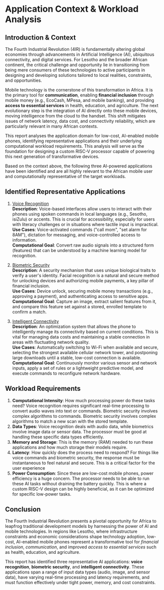 # **Application Context & Workload Analysis**

## Introduction & Context
The Fourth Industrial Revolution (4IR) is fundamentally altering global economies through advancements in Artificial Intelligence (AI), ubiquitous connectivity, and digital services. For Lesotho and the broader African continent, the critical challenge and opportunity lie in transitioning from being mere consumers of these technologies to active participants in designing and developing solutions tailored to local realities, constraints, and opportunities.

Mobile technology is the cornerstone of this transformation in Africa. It is the primary tool for **communication**, enabling **financial inclusion** through mobile money (e.g., EcoCash, MPesa, and mobile banking), and providing **access to essential services** in health, education, and agriculture. The next evolutionary step is the integration of AI directly onto these mobile devices, moving intelligence from the cloud to the handset. This shift mitigates issues of network latency, data cost, and connectivity reliability, which are particularly relevant in many African contexts.

This report analyses the application domain for low-cost, AI-enabled mobile phones, identifying representative applications and their underlying computational workload requirements. This analysis will serve as the foundation for designing a custom RISC-V processor capable of powering this next generation of transformative devices.

Based on the context above, the following three AI-powered applications have been identified and are all highly relevant to the African mobile user and computationally representative of the target workloads.

## Identified Representative Applications
1. <ins> Voice Recognition </ins>
<br>**Description**: Voice-based interfaces allow users to interact with their phones using spoken commands in local languages (e.g., Sesotho, isiZulu) or accents. This is crucial for accessibility, especially for users with literacy challenges or in situations where tactile input is impractical.<br>
**Use Cases**: Voice-activated commands ("call mom",  "set alarm for 8AM"), dictation for messaging, and voice-controlled access to information.<br>
**Computational Goal**: Convert raw audio signals into a structured form (features) that can be understood by a machine learning model for recognition.

2. <ins> Biometric Security </ins>
<br>**Description**: A security mechanism that uses unique biological traits to verify a user's identity. Facial recognition is a natural and secure method for unlocking devices and authorizing mobile payments, a key pillar of financial inclusion.<br>
**Use Cases**: Device unlock, securing mobile money transactions (e.g., approving a payment), and authenticating access to sensitive apps.<br>
**Computational Goal**: Capture an image, extract salient features from it, and compare this feature set against a stored, enrolled template to confirm a match.

3. <ins> Intelligent Connectivity </ins>
<br>**Description**: An optimization system that allows the phone to intelligently manage its connectivity based on current conditions. This is vital for managing data costs and maintaining a stable connection in areas with fluctuating network quality.<br>
**Use Cases**: Automatically switching to Wi-Fi when available and secure, selecting the strongest available cellular network tower, and postponing large downloads until a stable, low-cost connection is available.<br>
**Computational Goal**: Continuously monitor various sensor and network inputs, apply a set of rules or a lightweight predictive model, and execute commands to reconfigure network hardware.

## Workload Requirements

1. **Computational Intensity**: How much processing power do these tasks need? Voice recognition requires significant real-time processing to convert audio waves into text or commands. Biometric security involves complex algorithms to commands. Biometric security involves complex algorithms to match a new scan with the stored template.
2.	**Data Types**: Voice recognition deals with audio data, while biometrics involve image data or sensor data. The processor must be good at handling these specific data types efficiently.
3.	**Memory and Storage**: This is the memory (RAM) needed to run these applications and how much storage their models require.
4.	**Latency**: How quickly does the process need to respond? For things like voice commands and biometric security, the response must be instantaneous to feel natural and secure. This is a critical factor for the user experience 
5.	**Power Consumption**: Since these are low-cost mobile phones, power efficiency is a huge concern. The processor needs to be able to run these AI tasks without draining the battery quickly. This is where a custom RISC-V design can be highly beneficial, as it can be optimized for specific low-power tasks.

## Conclusion

The Fourth Industrial Revolution presents a pivotal opportunity for Africa to leapfrog traditional development models by harnessing the power of AI and mobile technologies. In regions like Lesotho, where infrastructure constraints and economic considerations shape technology adoption, low-cost, AI-enabled mobile phones represent a transformative tool for *financial inclusion*, *communication*, and improved *access to essential services* such as health, education, and agriculture.

This report has identified three representative AI applications: **voice recognition**, **biometric security**, and **intelligent connectivity**. These applications span a range of input data types (audio, image, and sensor data), have varying real-time processing and latency requirements, and must function effectively under tight power, memory, and cost constraints.

